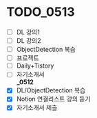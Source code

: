 # TODO_0513
- [ ] DL 강의1
- [ ] DL 강의2
- [ ] ObjectDetection 복습
- [ ] 프로젝트
- [ ] Daily+Tistory
- [ ] 자기소개서<br>
**_0512**
- [x] DL/ObjectDetection 복습
- [x] Notion 연결리스트 강의 듣기
- [x] 자기소개서 제출
